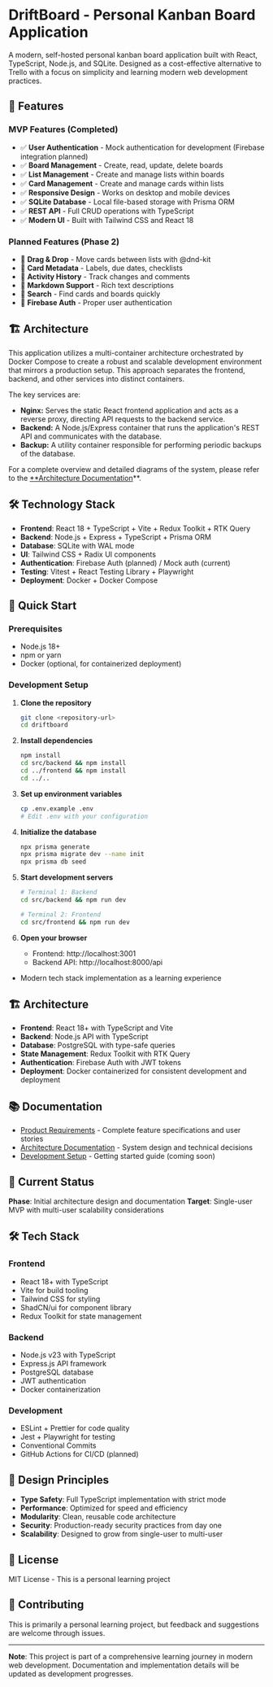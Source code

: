 # DriftBoard - Personal Kanban Board Application

A modern, self-hosted personal kanban board application built with React, TypeScript, Node.js, and SQLite. Designed as a cost-effective alternative to Trello with a focus on simplicity and learning modern web development practices.

## 🚀 Features

### MVP Features (Completed)
- ✅ **User Authentication** - Mock authentication for development (Firebase integration planned)
- ✅ **Board Management** - Create, read, update, delete boards
- ✅ **List Management** - Create and manage lists within boards
- ✅ **Card Management** - Create and manage cards within lists
- ✅ **Responsive Design** - Works on desktop and mobile devices
- ✅ **SQLite Database** - Local file-based storage with Prisma ORM
- ✅ **REST API** - Full CRUD operations with TypeScript
- ✅ **Modern UI** - Built with Tailwind CSS and React 18

### Planned Features (Phase 2)
- 🔄 **Drag & Drop** - Move cards between lists with @dnd-kit
- 🔄 **Card Metadata** - Labels, due dates, checklists
- 🔄 **Activity History** - Track changes and comments
- 🔄 **Markdown Support** - Rich text descriptions
- 🔄 **Search** - Find cards and boards quickly
- 🔄 **Firebase Auth** - Proper user authentication

## 🏗️ Architecture

This application utilizes a multi-container architecture orchestrated by Docker Compose to create a robust and scalable development environment that mirrors a production setup. This approach separates the frontend, backend, and other services into distinct containers.

The key services are:
-   **Nginx:** Serves the static React frontend application and acts as a reverse proxy, directing API requests to the backend service.
-   **Backend:** A Node.js/Express container that runs the application's REST API and communicates with the database.
-   **Backup:** A utility container responsible for performing periodic backups of the database.

For a complete overview and detailed diagrams of the system, please refer to the [**Architecture Documentation](./docs/architecture/01-system-overview.md)**.

## 🛠️ Technology Stack

- **Frontend**: React 18 + TypeScript + Vite + Redux Toolkit + RTK Query
- **Backend**: Node.js + Express + TypeScript + Prisma ORM
- **Database**: SQLite with WAL mode
- **UI**: Tailwind CSS + Radix UI components
- **Authentication**: Firebase Auth (planned) / Mock auth (current)
- **Testing**: Vitest + React Testing Library + Playwright
- **Deployment**: Docker + Docker Compose

## 🚀 Quick Start

### Prerequisites
- Node.js 18+ 
- npm or yarn
- Docker (optional, for containerized deployment)

### Development Setup

1. **Clone the repository**
   ```bash
   git clone <repository-url>
   cd driftboard
   ```

2. **Install dependencies**
   ```bash
   npm install
   cd src/backend && npm install
   cd ../frontend && npm install
   cd ../..
   ```

3. **Set up environment variables**
   ```bash
   cp .env.example .env
   # Edit .env with your configuration
   ```

4. **Initialize the database**
   ```bash
   npx prisma generate
   npx prisma migrate dev --name init
   npx prisma db seed
   ```

5. **Start development servers**
   ```bash
   # Terminal 1: Backend
   cd src/backend && npm run dev

   # Terminal 2: Frontend
   cd src/frontend && npm run dev
   ```

6. **Open your browser**
   - Frontend: http://localhost:3001
   - Backend API: http://localhost:8000/api
- Modern tech stack implementation as a learning experience

## 🏗️ Architecture

- **Frontend**: React 18+ with TypeScript and Vite
- **Backend**: Node.js API with TypeScript
- **Database**: PostgreSQL with type-safe queries
- **State Management**: Redux Toolkit with RTK Query
- **Authentication**: Firebase Auth with JWT tokens
- **Deployment**: Docker containerized for consistent development and deployment

## 📚 Documentation

- [Product Requirements](./docs/product_requirements_doc.md) - Complete feature specifications and user stories
- [Architecture Documentation](./docs/architecture/README.md) - System design and technical decisions
- [Development Setup](./docs/development-setup.md) - Getting started guide (coming soon)

## 🎯 Current Status

**Phase**: Initial architecture design and documentation
**Target**: Single-user MVP with multi-user scalability considerations

## 🛠️ Tech Stack

### Frontend
- React 18+ with TypeScript
- Vite for build tooling
- Tailwind CSS for styling
- ShadCN/ui for component library
- Redux Toolkit for state management

### Backend
- Node.js v23 with TypeScript
- Express.js API framework
- PostgreSQL database
- JWT authentication
- Docker containerization

### Development
- ESLint + Prettier for code quality
- Jest + Playwright for testing
- Conventional Commits
- GitHub Actions for CI/CD (planned)

## 🎨 Design Principles

- **Type Safety**: Full TypeScript implementation with strict mode
- **Performance**: Optimized for speed and efficiency
- **Modularity**: Clean, reusable code architecture
- **Security**: Production-ready security practices from day one
- **Scalability**: Designed to grow from single-user to multi-user

## 📝 License

MIT License - This is a personal learning project

## 🤝 Contributing

This is primarily a personal learning project, but feedback and suggestions are welcome through issues.

---

**Note**: This project is part of a comprehensive learning journey in modern web development. Documentation and implementation details will be updated as development progresses.
